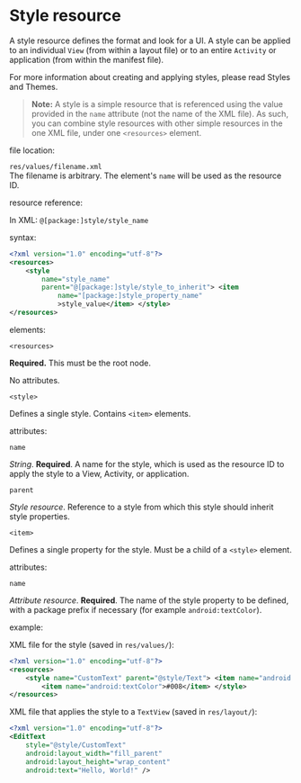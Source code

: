 # Style resource

A style resource defines the format and look for a UI. A style can be applied to an individual `View` (from within a layout file) or to an entire `Activity` or application (from within the manifest file).

For more information about creating and applying styles, please read Styles and Themes.

> **Note:** A style is a simple resource that is referenced using the value provided in the `name` attribute (not the name of the XML file). As such, you can combine style resources with other simple resources in the one XML file, under one `<resources>` element.

file location:

`res/values/filename.xml`  
The filename is arbitrary. The element's `name` will be used as the resource ID.

resource reference:

In XML: `@[package:]style/style_name`

syntax:

```xml
<?xml version="1.0" encoding="utf-8"?>
<resources>
    <style
        name="style_name"
        parent="@[package:]style/style_to_inherit"> <item
            name="[package:]style_property_name"
            >style_value</item> </style>
</resources>
```

elements:

`<resources>`

**Required.** This must be the root node.

No attributes.

`<style>`

Defines a single style. Contains `<item>` elements.

attributes:

`name`

_String_. **Required**. A name for the style, which is used as the resource ID to apply the style to a View, Activity, or application.

`parent`

_Style resource_. Reference to a style from which this style should inherit style properties.

`<item>`

Defines a single property for the style. Must be a child of a `<style>` element.

attributes:

`name`

_Attribute resource_. **Required**. The name of the style property to be defined, with a package prefix if necessary (for example `android:textColor`).

example:

XML file for the style (saved in `res/values/`):

```xml
<?xml version="1.0" encoding="utf-8"?>
<resources>
    <style name="CustomText" parent="@style/Text"> <item name="android:textSize">20sp</item>
        <item name="android:textColor">#008</item> </style>
</resources>
```

XML file that applies the style to a `TextView` (saved in `res/layout/`):

```xml
<?xml version="1.0" encoding="utf-8"?>
<EditText
    style="@style/CustomText"
    android:layout_width="fill_parent"
    android:layout_height="wrap_content"
    android:text="Hello, World!" />
```